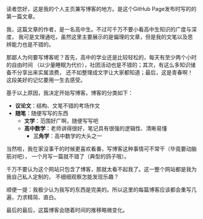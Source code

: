读者您好，这是我的个人主页兼写博客的地方。是这个GitHub Page发布时写的的第一篇文章。

我，这篇文章的作者，是一名高中生。不过可千万不要小看高中生知识的广度与深度，
我可是文理通吃，虽然这里主要展示的是偏理的文章，但是我的文笔以及思辨能力也是不错的。

那鄙人为何要写博客呢？首先，高中的学业还是比较轻松的，每天有至少两个小时的自由时间
（以少量睡眠为代价），社团活动也是不错的；其次，有这么多知识储备不分享出来实属浪费，
还不如整理成文字让大家都知道；最后，这是青春啊！这段美好的记忆要用一生去感受。

<div style="display: none">
在这里说出来不太合适，但这也是第三点原因之一：恋いです。
或者说，这才根本原因，上面的原因才是瞎编的，这里就不展开叙述了。
</div>

基于以上原因，我决定开始写博客。博客的分类如下：

- **议论文**：结构、文笔不错的考场作文
- **随笔**：随便写写的东西
  - **文学**：范围好广啊，随便写写吧
  - **高中数学**：老师讲得很好，笔记具有很强的逻辑性、清晰易懂
    - **三角学**：高中数学的大头之一

当然啦，我在家没事干的时候更喜欢看番，写博客这种事情可不常干（毕竟要动脑筋对吧），
一个月写一篇就不错了（典型的鸽子哦）。

千万不要认为这个网站只包含了博客，那就太看不起我了。这一整个网站都是我为我自己私人定制的，
不细细观察怎能发现乐趣？

顺便一提：我极少认为我写的东西是完美的。所以这里的每篇博客应该都会重写几遍，力求精简、直白。

最后的最后，这篇博客会随着时间的推移略微变化。
